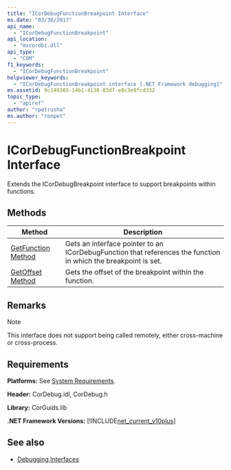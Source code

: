 ```yaml
---
title: "ICorDebugFunctionBreakpoint Interface"
ms.date: "03/30/2017"
api_name: 
  - "ICorDebugFunctionBreakpoint"
api_location: 
  - "mscordbi.dll"
api_type: 
  - "COM"
f1_keywords: 
  - "ICorDebugFunctionBreakpoint"
helpviewer_keywords: 
  - "ICorDebugFunctionBreakpoint interface [.NET Framework debugging]"
ms.assetid: 9c149303-14b1-4138-83d7-e8c3e0fcd332
topic_type: 
  - "apiref"
author: "rpetrusha"
ms.author: "ronpet"
---
```

# ICorDebugFunctionBreakpoint Interface

Extends the ICorDebugBreakpoint interface to support breakpoints within functions.  
  
## Methods  
  
|Method|Description|  
|------------|-----------------|  
|[GetFunction Method](../../../../docs/framework/unmanaged-api/debugging/icordebugfunctionbreakpoint-getfunction-method.md)|Gets an interface pointer to an ICorDebugFunction that references the function in which the breakpoint is set.|  
|[GetOffset Method](../../../../docs/framework/unmanaged-api/debugging/icordebugfunctionbreakpoint-getoffset-method.md)|Gets the offset of the breakpoint within the function.|  
  
## Remarks  
  
> [!NOTE]
>  This interface does not support being called remotely, either cross-machine or cross-process.  
  
## Requirements  
 **Platforms:** See [System Requirements](../../../../docs/framework/get-started/system-requirements.md).  
  
 **Header:** CorDebug.idl, CorDebug.h  
  
 **Library:** CorGuids.lib  
  
 **.NET Framework Versions:** [!INCLUDE[net_current_v10plus](../../../../includes/net-current-v10plus-md.md)]  
  
## See also
- [Debugging Interfaces](../../../../docs/framework/unmanaged-api/debugging/debugging-interfaces.md)

